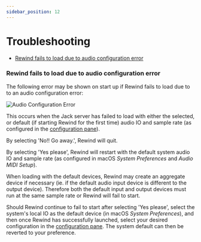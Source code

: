 ```yaml
---
sidebar_position: 12
---
```


# Troubleshooting
- [Rewind fails to load due to audio configuration error](#rewind-fails-to-load-due-to-audio-configuration-error)

### Rewind fails to load due to audio configuration error
The following error may be shown on start up if Rewind fails to load due to to an audio configuration error:

![Audio Configuration Error](/img/rewind/audio-config-error.png)

This occurs when the Jack server has failed to load with either the selected, or default (if starting Rewind for the first time) audio IO and sample rate (as configured in the [configuration pane](configuration-pane)).

By selecting 'No!! Go away.', Rewind will quit.

By selecting 'Yes please', Rewind will restart with the default system audio IO and sample rate (as configured in macOS *System Preferences* and *Audio MIDI Setup*).

When loading with the default devices, Rewind may create an aggregate device if necessary (ie. if the default audio input device is different to the output device). Therefore both the default input and output devices must run at the same sample rate or Rewind will fail to start.

Should Rewind continue to fail to start after selecting 'Yes please', select the system's local IO as the default device (in macOS *System Preferences*), and then once Rewind has successfully launched, select your desired configuration in the [configuration pane](configuration-pane). The system default can then be reverted to your preference.
